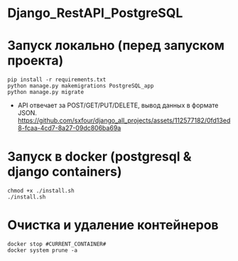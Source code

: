 # Django_RestAPI_PostgreSQL 
# Запуск локально (перед запуском проекта)
    pip install -r requirements.txt
    python manage.py makemigrations PostgreSQL_app
    python manage.py migrate
- API отвечает за POST/GET/PUT/DELETE, вывод данных в формате JSON.
https://github.com/sxfour/django_all_projects/assets/112577182/0fd13ed8-fcaa-4cd7-8a27-09dc806ba69a

# Запуск в docker (postgresql & django containers)
    chmod +x ./install.sh
    ./install.sh

# Очистка и удаление контейнеров
    docker stop #CURRENT_CONTAINER#
    docker system prune -a
